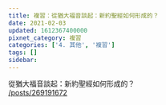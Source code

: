 ```yaml
---
title: 複習：從猶大福音談起：新約聖經如何形成的？
date: 2021-02-03
updated: 1612367400000
pixnet_category: 複習
categories: ['4. 其他', '複習']
tags: []
sidebar: 
---
```


<p>從猶大福音談起：新約聖經如何形成的？<br/>
<a href="/posts/269191672" target="_blank">/posts/269191672</a></p>
<p> </p>
